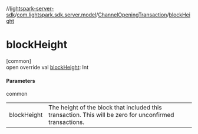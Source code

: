 //[lightspark-server-sdk](../../../index.md)/[com.lightspark.sdk.server.model](../index.md)/[ChannelOpeningTransaction](index.md)/[blockHeight](block-height.md)

# blockHeight

[common]\
open override val [blockHeight](block-height.md): Int

#### Parameters

common

| | |
|---|---|
| blockHeight | The height of the block that included this transaction. This will be zero for unconfirmed transactions. |
